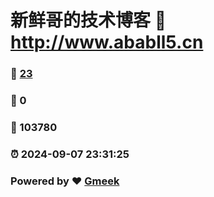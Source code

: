 # 新鲜哥的技术博客 :link: http://www.ababll5.cn 
### :page_facing_up: [23](http://www.ababll5.cn/tag.html) 
### :speech_balloon: 0 
### :hibiscus: 103780 
### :alarm_clock: 2024-09-07 23:31:25 
### Powered by :heart: [Gmeek](https://github.com/Meekdai/Gmeek)
